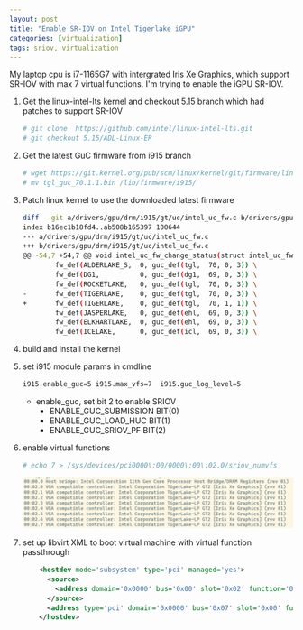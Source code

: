 ```yaml
---
layout: post
title: "Enable SR-IOV on Intel Tigerlake iGPU"
categories: [virtualization]
tags: sriov, virtualization
---
```


My laptop cpu is i7-1165G7 with intergrated Iris Xe Graphics, which support SR-IOV with max 7 virtual functions. I'm trying to enable the iGPU SR-IOV.

<!--break-->


1. Get the linux-intel-lts kernel and checkout 5.15 branch which had patches to support SR-IOV

   ```sh
   # git clone  https://github.com/intel/linux-intel-lts.git
   # git checkout 5.15/ADL-Linux-ER
   ```

2. Get the latest GuC firmware from i915 branch

   ```sh
   # wget https://git.kernel.org/pub/scm/linux/kernel/git/firmware/linux-firmware.git/tree/i915/tgl_guc_70.1.1.bin
   # mv tgl_guc_70.1.1.bin /lib/firmware/i915/
   ```

3. Patch linux kernel to use the downloaded latest firmware

   ```sh
   diff --git a/drivers/gpu/drm/i915/gt/uc/intel_uc_fw.c b/drivers/gpu/drm/i915/gt/uc/intel_uc_fw.c
   index b16ec1b18fd4..ab508b165397 100644
   --- a/drivers/gpu/drm/i915/gt/uc/intel_uc_fw.c
   +++ b/drivers/gpu/drm/i915/gt/uc/intel_uc_fw.c
   @@ -54,7 +54,7 @@ void intel_uc_fw_change_status(struct intel_uc_fw *uc_fw,
           fw_def(ALDERLAKE_S,  0, guc_def(tgl,  70, 0, 3)) \
           fw_def(DG1,          0, guc_def(dg1,  69, 0, 3)) \
           fw_def(ROCKETLAKE,   0, guc_def(tgl,  70, 0, 3)) \
   -       fw_def(TIGERLAKE,    0, guc_def(tgl,  70, 0, 3)) \
   +       fw_def(TIGERLAKE,    0, guc_def(tgl,  70, 1, 1)) \
           fw_def(JASPERLAKE,   0, guc_def(ehl,  69, 0, 3)) \
           fw_def(ELKHARTLAKE,  0, guc_def(ehl,  69, 0, 3)) \
           fw_def(ICELAKE,      0, guc_def(icl,  69, 0, 3)) \
   ```

4. build and install the kernel

5. set i915 module params in cmdline

   ```sh
   i915.enable_guc=5 i915.max_vfs=7  i915.guc_log_level=5
   ```

   - enable_guc, set bit 2 to enable SRIOV
     - ENABLE_GUC_SUBMISSION  BIT(0)
     - ENABLE_GUC_LOAD_HUC     BIT(1)
     - ENABLE_GUC_SRIOV_PF       BIT(2)
   
6. enable virtual functions

   ```sh
   # echo 7 > /sys/devices/pci0000\:00/0000\:00\:02.0/sriov_numvfs
   ```

   ![image-20220912212525555](/images/image-20220912212525555.png)

7. set up libvirt XML to boot virtual machine with virtual function passthrough

   ```xml
       <hostdev mode='subsystem' type='pci' managed='yes'>
         <source>
           <address domain='0x0000' bus='0x00' slot='0x02' function='0x1'/>
         </source>
         <address type='pci' domain='0x0000' bus='0x07' slot='0x00' function='0x0'/>
       </hostdev>
   ```

